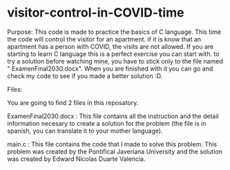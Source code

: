 # visitor-control-in-COVID-time
Purpose:
This code is made to practice the basics of C language. This time the code will control the visitor for an apartment. if it is know that an apartment has a person with COVID, the visits are not allowed. If you are starting to learn C language this is a perfect exercise you can start with. to try a solution before watching mine, you have to stick only to the file named " ExamenFinal2030.docx". When you are finished with it you can go and check my code to see if you made a better solution :D.

Files:

You are going to find 2 files in this reposatory.

ExamenFinal2030.docx : This file contains all the instruction and the detail information necesary to create a solution for the problem (the file is in spanish, you can translate it to your mother language).

main.c : This file contains the code that I made to solve this problem. This problem was created by the Pontifical Javeriana University and the solution was created by Edward Nicolas Duarte Valencia.

